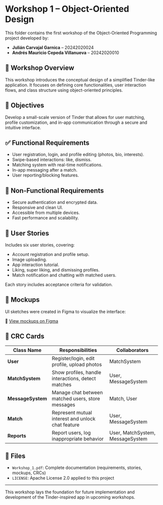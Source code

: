 # Workshop 1 – Object-Oriented Design

This folder contains the first workshop of the Object-Oriented Programming project developed by:

- **Julián Carvajal Garnica** – 20242020024  
- **Andrés Mauricio Cepeda Villanueva** – 20242020010  

## 📘 Workshop Overview

This workshop introduces the conceptual design of a simplified Tinder-like application. It focuses on defining core functionalities, user interaction flows, and class structure using object-oriented principles.

## 🎯 Objectives

Develop a small-scale version of Tinder that allows for user matching, profile customization, and in-app communication through a secure and intuitive interface.

## ✅ Functional Requirements

- User registration, login, and profile editing (photos, bio, interests).
- Swipe-based interactions: like, dismiss.
- Matching system with real-time notifications.
- In-app messaging after a match.
- User reporting/blocking features.

## 🔐 Non-Functional Requirements

- Secure authentication and encrypted data.
- Responsive and clean UI.
- Accessible from multiple devices.
- Fast performance and scalability.

## 🧩 User Stories

Includes six user stories, covering:
- Account registration and profile setup.
- Image uploading.
- App interaction tutorial.
- Liking, super liking, and dismissing profiles.
- Match notification and chatting with matched users.

Each story includes acceptance criteria for validation.

## 🎨 Mockups

UI sketches were created in Figma to visualize the interface:

🔗 [View mockups on Figma](https://www.figma.com/board/fnGljgUhbNpFASJmIpG6rC/Untitled?node-id=0-1&t=pt9D6LsBvTT4PDfy-1)

## 🧠 CRC Cards

| Class Name     | Responsibilities                                           | Collaborators         |
|----------------|------------------------------------------------------------|------------------------|
| **User**       | Register/login, edit profile, upload photos                | MatchSystem            |
| **MatchSystem**| Show profiles, handle interactions, detect matches         | User, MessageSystem    |
| **MessageSystem** | Manage chat between matched users, store messages       | Match, User            |
| **Match**      | Represent mutual interest and unlock chat feature          | User, MessageSystem    |
| **Reports**    | Report users, log inappropriate behavior                   | User, MatchSystem, MessageSystem |

## 📄 Files

- `Workshop_1.pdf`: Complete documentation (requirements, stories, mockups, CRCs)
- `LICENSE`: Apache License 2.0 applied to this project

---

This workshop lays the foundation for future implementation and development of the Tinder-inspired app in upcoming workshops.

